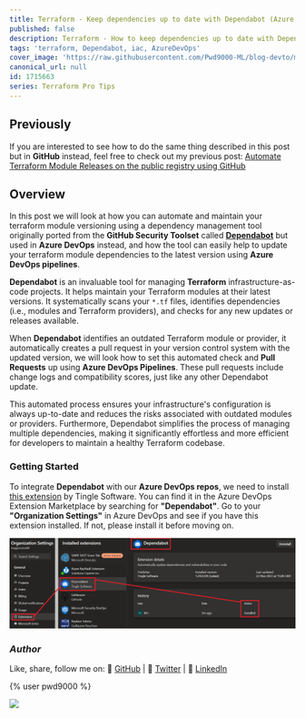 ```yaml
---
title: Terraform - Keep dependencies up to date with Dependabot (Azure DevOps version)
published: false
description: Terraform - How to keep dependencies up to date with Dependabot and Azure DevOps
tags: 'terraform, Dependabot, iac, AzureDevOps'
cover_image: 'https://raw.githubusercontent.com/Pwd9000-ML/blog-devto/main/posts/2024/DevOps-Terraform-Dependabot-Ado/assets/main-tf-tips.png'
canonical_url: null
id: 1715663
series: Terraform Pro Tips
---
```


## Previously

If you are interested to see how to do the same thing described in this post but in **GitHub** instead, feel free to check out my previous post: [Automate Terraform Module Releases on the public registry using GitHub](https://dev.to/pwd9000/automate-terraform-module-releases-on-the-public-registry-using-github-4775)  

## Overview

In this post we will look at how you can automate and maintain your terraform module versioning using a dependency management tool originally ported from the **GitHub Security Toolset** called **[Dependabot](https://marketplace.visualstudio.com/items?itemName=tingle-software.dependabot)** but used in **Azure DevOps** instead, and how the tool can easily help to update your terraform module dependencies to the latest version using **Azure DevOps pipelines**.

**Dependabot** is an invaluable tool for managing **Terraform** infrastructure-as-code projects. It helps maintain your Terraform modules at their latest versions. It systematically scans your `*.tf` files, identifies dependencies (i.e., modules and Terraform providers), and checks for any new updates or releases available.

When **Dependabot** identifies an outdated Terraform module or provider, it automatically creates a pull request in your version control system with the updated version, we will look how to set this automated check and **Pull Requests** up using **Azure DevOps Pipelines**. These pull requests include change logs and compatibility scores, just like any other Dependabot update.

This automated process ensures your infrastructure's configuration is always up-to-date and reduces the risks associated with outdated modules or providers. Furthermore, Dependabot simplifies the process of managing multiple dependencies, making it significantly effortless and more efficient for developers to maintain a healthy Terraform codebase.  

### Getting Started

To integrate **Dependabot** with our **Azure DevOps repos**, we need to install [this extension](https://marketplace.visualstudio.com/items?itemName=tingle-software.dependabot) by Tingle Software. You can find it in the Azure DevOps Extension Marketplace by searching for **"Dependabot"**. Go to your **"Organization Settings"** in Azure DevOps and see if you have this extension installed. If not, please install it before moving on.

![image.png](https://raw.githubusercontent.com/Pwd9000-ML/blog-devto/main/posts/2024/DevOps-Terraform-Dependabot-Ado/assets/market.png)

### _Author_

Like, share, follow me on: :octopus: [GitHub](https://github.com/Pwd9000-ML) | :penguin: [Twitter](https://twitter.com/pwd9000) | :space_invader: [LinkedIn](https://www.linkedin.com/in/marcel-l-61b0a96b/)

{% user pwd9000 %}

<a href="https://www.buymeacoffee.com/pwd9000"><img src="https://img.buymeacoffee.com/button-api/?text=Buy me a coffee&emoji=&slug=pwd9000&button_colour=FFDD00&font_colour=000000&font_family=Cookie&outline_colour=000000&coffee_colour=ffffff"></a>
